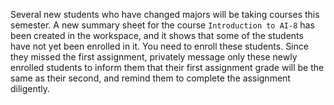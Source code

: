 Several new students who have changed majors will be taking courses this semester. A new summary sheet for the course `Introduction to AI-8` has been created in the workspace, and it shows that some of the students have not yet been enrolled in it. You need to enroll these students. Since they missed the first assignment, privately message only these newly enrolled students to inform them that their first assignment grade will be the same as their second, and remind them to complete the assignment diligently.